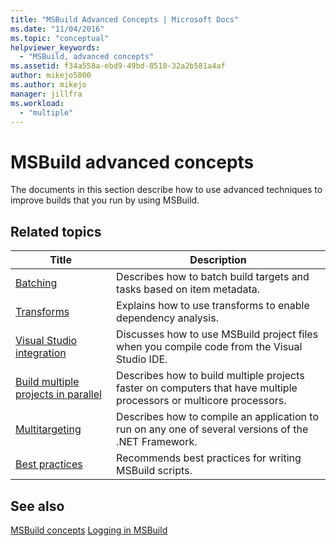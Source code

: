 ```yaml
---
title: "MSBuild Advanced Concepts | Microsoft Docs"
ms.date: "11/04/2016"
ms.topic: "conceptual"
helpviewer_keywords:
  - "MSBuild, advanced concepts"
ms.assetid: f34a558a-ebd9-49bd-8510-32a2b581a4af
author: mikejo5000
ms.author: mikejo
manager: jillfra
ms.workload:
  - "multiple"
---
```

# MSBuild advanced concepts
The documents in this section describe how to use advanced techniques to improve builds that you run by using MSBuild.

## Related topics

|Title|Description|
|-----------|-----------------|
|[Batching](../msbuild/msbuild-batching.md)|Describes how to batch build targets and tasks based on item metadata.|
|[Transforms](../msbuild/msbuild-transforms.md)|Explains how to use transforms to enable dependency analysis.|
|[Visual Studio integration](../msbuild/visual-studio-integration-msbuild.md)|Discusses how to use MSBuild project files when you compile code from the Visual Studio IDE.|
|[Build multiple projects in parallel](../msbuild/building-multiple-projects-in-parallel-with-msbuild.md)|Describes how to build multiple projects faster on computers that have multiple processors or multicore processors.|
|[Multitargeting](../msbuild/msbuild-multitargeting-overview.md)|Describes how to compile an application to run on any one of several versions of the .NET Framework.|
|[Best practices](../msbuild/msbuild-best-practices.md)|Recommends best practices for writing MSBuild scripts.|

## See also
 [MSBuild concepts](../msbuild/msbuild-concepts.md)
 [Logging in MSBuild](../msbuild/logging-in-msbuild.md)